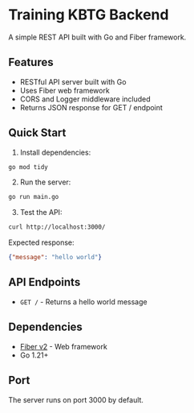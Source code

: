 # Training KBTG Backend

A simple REST API built with Go and Fiber framework.

## Features

- RESTful API server built with Go
- Uses Fiber web framework
- CORS and Logger middleware included
- Returns JSON response for GET / endpoint

## Quick Start

1. Install dependencies:
```bash
go mod tidy
```

2. Run the server:
```bash
go run main.go
```

3. Test the API:
```bash
curl http://localhost:3000/
```

Expected response:
```json
{"message": "hello world"}
```

## API Endpoints

- `GET /` - Returns a hello world message

## Dependencies

- [Fiber v2](https://github.com/gofiber/fiber) - Web framework
- Go 1.21+

## Port

The server runs on port 3000 by default.
